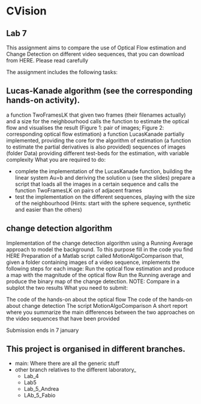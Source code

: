 # CVision

## Lab 7 

This assignment aims to compare the use of Optical Flow estimation and Change Detection on different video sequences, that you can download from HERE. Please read carefully

The assignment includes the following tasks:

## Lucas-Kanade algorithm (see the corresponding hands-on activity). 

a function TwoFramesLK that given two frames (their filenames actually) and a size for the neighbourhood calls the function to estimate the optical flow and visualises the result (Figure 1: pair of images; Figure 2: corresponding optical flow estimation)
a function LucasKanade partially implemented, providing the core for the algorithm of estimation (a function to estimate the partial derivatives is also provided)
sequences of images (folder Data) providing different test-beds for the estimation, with variable complexity
What you are required to do:

* complete the implementation of the LucasKanade function, building the linear system Au=b and deriving the solution u (see the slides)
prepare a script that loads all the images in a certain sequence and calls the function TwoFramesLK on pairs of adjacent frames 
* test the implementation on the different sequences, playing with the size of the neighbourhood (Hints: start with the sphere sequence, synthetic and easier than the others)

## change detection algorithm

Implementation of the change detection algorithm using a Running Average approach to model the background. To this purpose fill in the code you find HERE
Preparation of a Matlab script called MotionAlgoComparison that, given a folder containing images of a video sequence, implements the following steps for each image:
Run the optical flow estimation and produce a map with the magnitude of the optical flow
Run the Running average and produce the binary map of the change detection. NOTE: 
Compare in a subplot the two results
What you need to submit:

The code of the hands-on about the optical flow
The code of the hands-on about change detection
The script MotionAlgoComparison
A short report where you summarize the main differences between the two approaches on the video sequences that have been provided

Submission ends in 7 january

## This project is organised in different branches. 

 - main: Where there are all the generic stuff
 - other branch relatives to the different laboratory_ 
 	- Lab_4
 	- Lab5
 	- Lab_5_Andrea 
 	- LAb_5_Fabio
 
 

